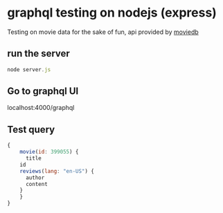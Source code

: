 # graphql testing on nodejs (express)
Testing on movie data for the sake of fun, api provided by [moviedb](https://www.themoviedb.org/documentation/api)

## run the server
```javascript
node server.js
```

## Go to graphql UI
localhost:4000/graphql

## Test query
```javascript
{
	movie(id: 399055) {
	  title
    id
    reviews(lang: "en-US") {
      author
      content
    }
	} 
}
```
